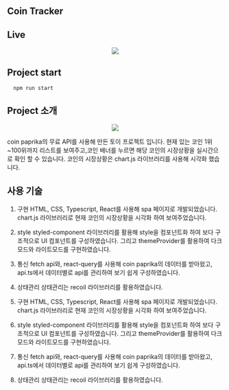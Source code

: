 ## Coin Tracker

## Live

<div align=center>
  <img src="https://user-images.githubusercontent.com/72537762/188574911-6335febb-af7f-4c81-8524-bbe15baa0fbc.gif" />
 </div>

## Project start

```
  npm run start
```

## Project 소개

<div align=center>
  <img src="https://user-images.githubusercontent.com/72537762/188574911-6335febb-af7f-4c81-8524-bbe15baa0fbc.gif" />
 </div>

coin paprika의 무료 API를 사용해 만든 토이 프로젝트 입니다.
현재 있는 코인 1위~100위까지 리스트를 보여주고,코인 배너를 누르면 해당 코인의 시장상황을 실시간으로 확인 할 수 있습니다.
코인의 시장상황은 chart.js 라이브러리를 사용해 시각화 했습니다.

## 사용 기술

1. 구현
   HTML, CSS, Typescript, React를 사용해 spa 페이지로 개발되었습니다.
   chart.js 라이브러리로 현재 코인의 시장상황을 시각화 하여 보여주었습니다.
2. style
   styled-component 라이브러리를 활용해 style을 컴포넌트화 하여 보다 구조적으로 UI 컴포넌트를 구성하였습니다. 그리고 themeProvider를 활용하여 다크모드와 라이트모드를 구현하였습니다.
3. 통신
   fetch api와, react-query를 사용해 coin paprika의 데이터를 받아왔고, api.ts에서 데이터별로 api를 관리하여 보기 쉽게 구성하였습니다.
4. 상태관리
   상태관리는 recoil 라이브러리를 활용하였습니다.

5. 구현
   HTML, CSS, Typescript, React를 사용해 spa 페이지로 개발되었습니다.
   chart.js 라이브러리로 현재 코인의 시장상황을 시각화 하여 보여주었습니다.
6. style
   styled-component 라이브러리를 활용해 style을 컴포넌트화 하여 보다 구조적으로 UI 컴포넌트를 구성하였습니다. 그리고 themeProvider를 활용하여 다크모드와 라이트모드를 구현하였습니다.
7. 통신
   fetch api와, react-query를 사용해 coin paprika의 데이터를 받아왔고, api.ts에서 데이터별로 api를 관리하여 보기 쉽게 구성하였습니다.
8. 상태관리
   상태관리는 recoil 라이브러리를 활용하였습니다.
